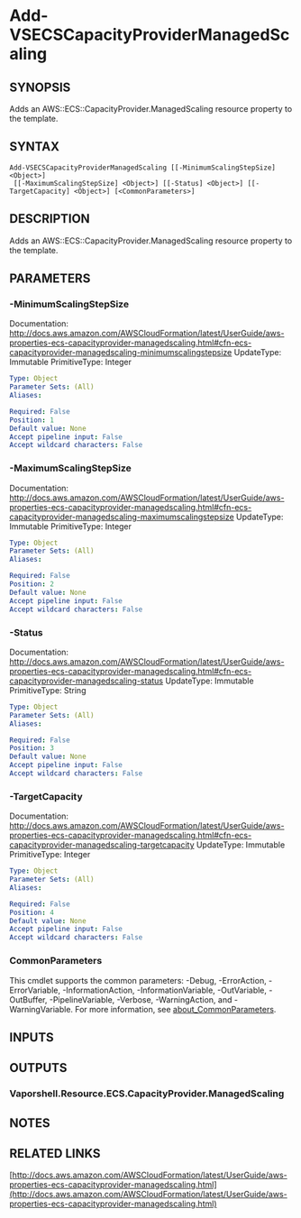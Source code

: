 # Add-VSECSCapacityProviderManagedScaling

## SYNOPSIS
Adds an AWS::ECS::CapacityProvider.ManagedScaling resource property to the template.

## SYNTAX

```
Add-VSECSCapacityProviderManagedScaling [[-MinimumScalingStepSize] <Object>]
 [[-MaximumScalingStepSize] <Object>] [[-Status] <Object>] [[-TargetCapacity] <Object>] [<CommonParameters>]
```

## DESCRIPTION
Adds an AWS::ECS::CapacityProvider.ManagedScaling resource property to the template.

## PARAMETERS

### -MinimumScalingStepSize
Documentation: http://docs.aws.amazon.com/AWSCloudFormation/latest/UserGuide/aws-properties-ecs-capacityprovider-managedscaling.html#cfn-ecs-capacityprovider-managedscaling-minimumscalingstepsize
UpdateType: Immutable
PrimitiveType: Integer

```yaml
Type: Object
Parameter Sets: (All)
Aliases:

Required: False
Position: 1
Default value: None
Accept pipeline input: False
Accept wildcard characters: False
```

### -MaximumScalingStepSize
Documentation: http://docs.aws.amazon.com/AWSCloudFormation/latest/UserGuide/aws-properties-ecs-capacityprovider-managedscaling.html#cfn-ecs-capacityprovider-managedscaling-maximumscalingstepsize
UpdateType: Immutable
PrimitiveType: Integer

```yaml
Type: Object
Parameter Sets: (All)
Aliases:

Required: False
Position: 2
Default value: None
Accept pipeline input: False
Accept wildcard characters: False
```

### -Status
Documentation: http://docs.aws.amazon.com/AWSCloudFormation/latest/UserGuide/aws-properties-ecs-capacityprovider-managedscaling.html#cfn-ecs-capacityprovider-managedscaling-status
UpdateType: Immutable
PrimitiveType: String

```yaml
Type: Object
Parameter Sets: (All)
Aliases:

Required: False
Position: 3
Default value: None
Accept pipeline input: False
Accept wildcard characters: False
```

### -TargetCapacity
Documentation: http://docs.aws.amazon.com/AWSCloudFormation/latest/UserGuide/aws-properties-ecs-capacityprovider-managedscaling.html#cfn-ecs-capacityprovider-managedscaling-targetcapacity
UpdateType: Immutable
PrimitiveType: Integer

```yaml
Type: Object
Parameter Sets: (All)
Aliases:

Required: False
Position: 4
Default value: None
Accept pipeline input: False
Accept wildcard characters: False
```

### CommonParameters
This cmdlet supports the common parameters: -Debug, -ErrorAction, -ErrorVariable, -InformationAction, -InformationVariable, -OutVariable, -OutBuffer, -PipelineVariable, -Verbose, -WarningAction, and -WarningVariable. For more information, see [about_CommonParameters](http://go.microsoft.com/fwlink/?LinkID=113216).

## INPUTS

## OUTPUTS

### Vaporshell.Resource.ECS.CapacityProvider.ManagedScaling
## NOTES

## RELATED LINKS

[http://docs.aws.amazon.com/AWSCloudFormation/latest/UserGuide/aws-properties-ecs-capacityprovider-managedscaling.html](http://docs.aws.amazon.com/AWSCloudFormation/latest/UserGuide/aws-properties-ecs-capacityprovider-managedscaling.html)

